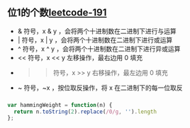 
## 位1的个数[leetcode-191](https://leetcode-cn.com/problems/number-of-1-bits/)

- & 符号，x & y ，会将两个十进制数在二进制下进行与运算
- | 符号，x | y ，会将两个十进制数在二进制下进行或运算
- ^ 符号，x ^ y ，会将两个十进制数在二进制下进行异或运算
- << 符号，x << y 左移操作，最右边用 0 填充
- >> 符号，x >> y 右移操作，最左边用 0 填充
- ~ 符号，~x ，按位取反操作，将 x 在二进制下的每一位取反

###
```js
var hammingWeight = function(n) {
  return n.toString(2).replace(/0/g, '').length
};
```